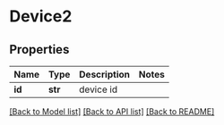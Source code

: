 # Device2

## Properties
Name | Type | Description | Notes
------------ | ------------- | ------------- | -------------
**id** | **str** | device id | 

[[Back to Model list]](../README.md#documentation-for-models) [[Back to API list]](../README.md#documentation-for-api-endpoints) [[Back to README]](../README.md)


